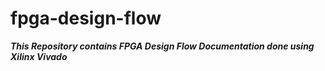 # fpga-design-flow

***This Repository contains FPGA Design Flow Documentation done using Xilinx Vivado***

